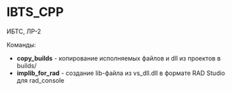 # IBTS_CPP
ИБТС, ЛР-2

Команды:
* **copy_builds** - копирование исполняемых файлов и dll из проектов в builds/
* **implib_for_rad** - создание lib-файла из vs_dll.dll в формате RAD Studio для rad_console
